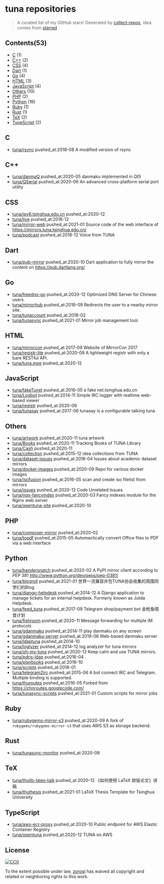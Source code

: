 # tuna repositories


> A curated list of my GitHub stars!  Generated by [collect-repos](https://github.com/zoroqi/collect-repos), idea comes from [starred](https://github.com/maguowei/starred)  


## Contents(53)

- [C](#c) (1)
- [C++](#c++) (2)
- [CSS](#css) (4)
- [Dart](#dart) (1)
- [Go](#go) (4)
- [HTML](#html) (3)
- [JavaScript](#javascript) (4)
- [Others](#others) (10)
- [PHP](#php) (2)
- [Python](#python) (16)
- [Ruby](#ruby) (1)
- [Rust](#rust) (1)
- [TeX](#tex) (2)
- [TypeScript](#typescript) (2)

## C

- [tuna/rsync](https://github.com/tuna/rsync) pushed_at:2018-08 A modified version of rsync

## C++

- [tuna/danmaQ](https://github.com/tuna/danmaQ) pushed_at:2020-05 danmaku implemented in Qt5
- [tuna/QSerial](https://github.com/tuna/QSerial) pushed_at:2020-06 An advanced cross-platform serial port utility

## CSS

- [tuna/ipv6.tsinghua.edu.cn](https://github.com/tuna/ipv6.tsinghua.edu.cn) pushed_at:2020-12 
- [tuna/live](https://github.com/tuna/live) pushed_at:2016-12 
- [tuna/mirror-web](https://github.com/tuna/mirror-web) pushed_at:2021-01 Source code of the web interface of https://mirrors.tuna.tsinghua.edu.cn/ 
- [tuna/podcast](https://github.com/tuna/podcast) pushed_at:2018-12 Voice from TUNA

## Dart

- [tuna/pub-mirror](https://github.com/tuna/pub-mirror) pushed_at:2020-10 Dart application to fully mirror the content on https://pub.dartlang.org/

## Go

- [tuna/freedns-go](https://github.com/tuna/freedns-go) pushed_at:2020-12 Optimized DNS Server for Chinese users.
- [tuna/mirrorhub](https://github.com/tuna/mirrorhub) pushed_at:2016-09 Redirects the user to a nearby mirror site.
- [tuna/tunaccount](https://github.com/tuna/tunaccount) pushed_at:2018-02 
- [tuna/tunasync](https://github.com/tuna/tunasync) pushed_at:2021-01 Mirror job management tool. 

## HTML

- [tuna/mirrorcon](https://github.com/tuna/mirrorcon) pushed_at:2017-09 Website of MirrorCon 2017
- [tuna/registr-lite](https://github.com/tuna/registr-lite) pushed_at:2020-09 A lightweight registr with only a bare RESTful API.
- [tuna/tuna.moe](https://github.com/tuna/tuna.moe) pushed_at:2020-12 

## JavaScript

- [tuna/fakeTunet](https://github.com/tuna/fakeTunet) pushed_at:2016-05 a fake net.tsinghua.edu.cn
- [tuna/Logbot](https://github.com/tuna/Logbot) pushed_at:2014-11 Simple IRC logger with realtime web-based viewer
- [tuna/registr](https://github.com/tuna/registr) pushed_at:2020-09 
- [tuna/tunasay](https://github.com/tuna/tunasay) pushed_at:2017-06 tunasay is a configurable talking tuna

## Others

- [tuna/artwork](https://github.com/tuna/artwork) pushed_at:2020-11 tuna artwork
- [tuna/Books](https://github.com/tuna/Books) pushed_at:2020-11 Tracking Books of TUNA Library
- [tuna/Cash](https://github.com/tuna/Cash) pushed_at:2020-11 
- [tuna/collection](https://github.com/tuna/collection) pushed_at:2015-12 idea collections from TUNA
- [tuna/dataset-issues](https://github.com/tuna/dataset-issues) pushed_at:2018-04 Issues about academic dataset mirrors
- [tuna/docker-images](https://github.com/tuna/docker-images) pushed_at:2020-09 Repo for various docker images
- [tuna/isofusion](https://github.com/tuna/isofusion) pushed_at:2016-05 scan and create iso filelist from mirrors
- [tuna/issues](https://github.com/tuna/issues) pushed_at:2020-12 Code Unrelated Issues 
- [tuna/ngx-fancyindex](https://github.com/tuna/ngx-fancyindex) pushed_at:2020-03 Fancy indexes module for the Nginx web server
- [tuna/opentuna-site](https://github.com/tuna/opentuna-site) pushed_at:2020-10 

## PHP

- [tuna/composer-mirror](https://github.com/tuna/composer-mirror) pushed_at:2020-02 
- [tuna/topdf](https://github.com/tuna/topdf) pushed_at:2015-05 Automactically convert Office files to PDF via a web interface

## Python

- [tuna/bandersnatch](https://github.com/tuna/bandersnatch) pushed_at:2020-02 A PyPI mirror client according to PEP 381 http://www.python.org/dev/peps/pep-0381/
- [tuna/blogroll](https://github.com/tuna/blogroll) pushed_at:2021-01 世界一流兼容并包TUNA协会收集的周围同学们的Blog
- [tuna/django-helpdesk](https://github.com/tuna/django-helpdesk) pushed_at:2014-12 A Django application to manage tickets for an internal helpdesk. Formerly known as Jutda Helpdesk.
- [tuna/feed_tuna](https://github.com/tuna/feed_tuna) pushed_at:2017-09 Telegram shop/payment bot 金枪鱼喂食计划
- [tuna/fishroom](https://github.com/tuna/fishroom) pushed_at:2020-11 Message forwarding for multiple IM protocols
- [tuna/gdanmaku](https://github.com/tuna/gdanmaku) pushed_at:2014-11 play danmaku on any screen
- [tuna/gdanmaku-server](https://github.com/tuna/gdanmaku-server) pushed_at:2019-06 Web-based danmaku server
- [tuna/ldaptuna](https://github.com/tuna/ldaptuna) pushed_at:2014-10 
- [tuna/loglyzer](https://github.com/tuna/loglyzer) pushed_at:2014-12 log analyzer for tuna mirrors
- [tuna/oh-my-tuna](https://github.com/tuna/oh-my-tuna) pushed_at:2020-12 Keep calm and use TUNA mirrors.
- [tuna/pdns-ldap](https://github.com/tuna/pdns-ldap) pushed_at:2016-04 
- [tuna/playbooks](https://github.com/tuna/playbooks) pushed_at:2016-10 
- [tuna/scripts](https://github.com/tuna/scripts) pushed_at:2018-01 
- [tuna/telegram2irc](https://github.com/tuna/telegram2irc) pushed_at:2015-06 A bot connect IRC and Telegram. Multiple binding is supported.
- [tuna/thuroutes](https://github.com/tuna/thuroutes) pushed_at:2016-05 Forked from https://chnroutes.googlecode.com/
- [tuna/tunasync-scripts](https://github.com/tuna/tunasync-scripts) pushed_at:2021-01 Custom scripts for mirror jobs

## Ruby

- [tuna/rubygems-mirror-s3](https://github.com/tuna/rubygems-mirror-s3) pushed_at:2020-09 A fork of `rubygems/rubygems-mirror-s3` that uses AWS S3 as storage backend.

## Rust

- [tuna/tunasync-monitor](https://github.com/tuna/tunasync-monitor) pushed_at:2020-09 

## TeX

- [tuna/thulib-latex-talk](https://github.com/tuna/thulib-latex-talk) pushed_at:2020-12 《如何使用 LaTeX 排版论文》讲稿
- [tuna/thuthesis](https://github.com/tuna/thuthesis) pushed_at:2021-01 LaTeX Thesis Template for Tsinghua University

## TypeScript

- [tuna/aws-ecr-proxy](https://github.com/tuna/aws-ecr-proxy) pushed_at:2020-10 Public endpoint for AWS Elastic Container Registry
- [tuna/opentuna](https://github.com/tuna/opentuna) pushed_at:2020-12 TUNA on AWS


## License

[![CC0](http://mirrors.creativecommons.org/presskit/buttons/88x31/svg/cc-zero.svg)](https://creativecommons.org/publicdomain/zero/1.0/)

To the extent possible under law, [zoroqi](https://github.com/zoroqi) has waived all copyright and related or neighboring rights to this work.
